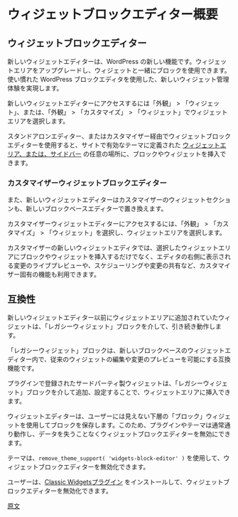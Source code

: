 <!--
# Widgets Block Editor overview
 -->
# ウィジェットブロックエディター概要

<!--
## Widgets Block Editor
 -->
## ウィジェットブロックエディター

<!--
The new Widgets Editor is a WordPress feature which upgrades widget areas to allow using blocks alongside widgets. It offers a new widget management experience built using the familiar WordPress block editor.
 -->
新しいウィジェットエディターは、WordPress の新しい機能です。ウィジェットエリアをアップグレードし、ウィジェットと一緒にブロックを使用できます。使い慣れた WordPress ブロックエディタを使用した、新しいウィジェット管理体験を実現します。

<!--
You can access the new Widgets Editor by navigating to Appearance → Widgets or Appearance → Customize → Widgets and choose a widget area.
 -->
新しいウィジェットエディターにアクセスするには「外観」 > 「ウィジェット」、または、「外観」 > 「カスタマイズ」 > 「ウィジェット」でウィジェットエリアを選択します。

<!--
The Widgets Block Editor allows you to insert blocks and widgets into any of the [Widget Areas or Sidebars](https://developer.wordpress.org/themes/functionality/sidebars/) defined by the site's active theme, via a standalone editor or through the Customizer.
 -->
スタンドアロンエディター、またはカスタマイザー経由でウィジェットブロックエディターを使用すると、サイトで有効なテーマに定義された [ウィジェットエリア、または、サイドバー](https://developer.wordpress.org/themes/functionality/sidebars/) の任意の場所に、ブロックやウィジェットを挿入できます。

<!--
### Customizer Widgets Block Editor
 -->
### カスタマイザーウィジェットブロックエディター

<!--
The new Widgets Editor also replaces the Widgets section in the Customizer with the new block-based editor.
 -->
また、新しいウィジェットエディターはカスタマイザーのウィジェットセクションも、新しいブロックベースエディターで置き換えます。
<!--
You can access the Customizer Widgets Block Editor by navigating to Appearance → Customize, selecting Widgets, and then selecting a Widget Area.
 -->
カスタマイザーウィジェットエディターにアクセスするには、「外観」 > 「カスタマイズ」 > 「ウィジェット」を選択し、ウィジェットエリアを選択します。

<!--
Using the new Widgets Editor through the Customizer goes beyond inserting blocks and widgets into a selected Widget Area, making use of the live preview of the changes, to the right of the editor, and of all the other Customizer specific features such as scheduling and sharing changes.
 -->
カスタマイザーの新しいウィジェットエディタでは、選択したウィジェットエリアにブロックやウィジェットを挿入するだけでなく、エディタの右側に表示される変更のライブプレビューや、スケジューリングや変更の共有など、カスタマイザー固有の機能も利用できます。

<!--
## Compatibility
 -->
## 互換性

<!--
Widgets that were added to a Widget Area before the new Widgets Editor will continue to work - via the Legacy Widget block.
 -->
新しいウィジェットエディター以前にウィジェットエリアに追加されていたウィジェットは、「レガシーウィジェット」ブロックを介して、引き続き動作します。

<!--
The Legacy Widget block is the compatibility mechanism which allows us to edit and preview changes to a classic widget within the new block based Widgets Editor.
 -->
「レガシーウィジェット」ブロックは、新しいブロックベースのウィジェットエディター内で、従来のウィジェットの編集や変更のプレビューを可能にする互換機能です。

<!--
Any third party widgets registered by plugins can still be inserted in widget areas by adding and setting them up through a Legacy Widget block.
 -->
プラグインで登録されたサードパーティ製ウィジェットは、「レガシーウィジェット」ブロックを介して追加、設定することで、ウィジェットエリアに挿入できます。

<!--
The Widgets Editor stores blocks using an underlying "Block" widget that is invisible to the user. This means that plugins and themes will continue to work normally, and that the Widgets Block Editor can be disabled without any data loss.
 -->
ウィジェットエディターは、ユーザーには見えない下層の「ブロック」ウィジェットを使用してブロックを保存します。このため、プラグインやテーマは通常通り動作し、データを失うことなくウィジェットブロックエディターを無効にできます。

<!--
Themes may disable the Widgets Block Editor using `remove_theme_support( 'widgets-block-editor' )`.
 -->
テーマは、`remove_theme_support( 'widgets-block-editor' )` を使用して、ウィジェットブロックエディターを無効化できます。

<!--
Users may disable the Widgets Block Editor by installing the [Classic Widgets plugin](https://wordpress.org/plugins/classic-widgets/).
 -->
ユーザーは、[Classic Widgetsプラグイン](https://ja.wordpress.org/plugins/classic-widgets/) をインストールして、ウィジェットブロックエディターを無効化できます。

[原文](https://github.com/WordPress/gutenberg/blob/trunk/docs/how-to-guides/widgets/overview.md)
